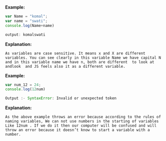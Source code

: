 **Example:**
```js
var Name = "komal";
var name = "swati";
console.log(Name+name)

output: komalswati

```
**Explanation:**

    As variables are case sensitive. It means x and X are different variables. You can see clearly in this variable Name we have capital N and in this variable name we have n, both are different  to look at andlook  and JS feels also it as a different variable.


**Example:**
```js
var num_12 = 24;
console.log(12num)

Output :- SyntaxError: Invalid or unexpected token

```
**Explanation:**

    As the above example throws an error because according to the rules of naming variables, We can not use numbers in the starting of variables Like 12num . If we do it then our computer will be confused and will throw an error because it doesn’t know to start a variable with a number.


